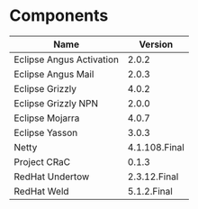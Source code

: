 # Components

| Name                     | Version       |
|--------------------------|---------------|
| Eclipse Angus Activation | 2.0.2         |
| Eclipse Angus Mail       | 2.0.3         |
| Eclipse Grizzly          | 4.0.2         |
| Eclipse Grizzly NPN      | 2.0.0         |
| Eclipse Mojarra          | 4.0.7         |
| Eclipse Yasson           | 3.0.3         |
| Netty                    | 4.1.108.Final |
| Project CRaC             | 0.1.3         |
| RedHat Undertow          | 2.3.12.Final  |
| RedHat Weld              | 5.1.2.Final   |

